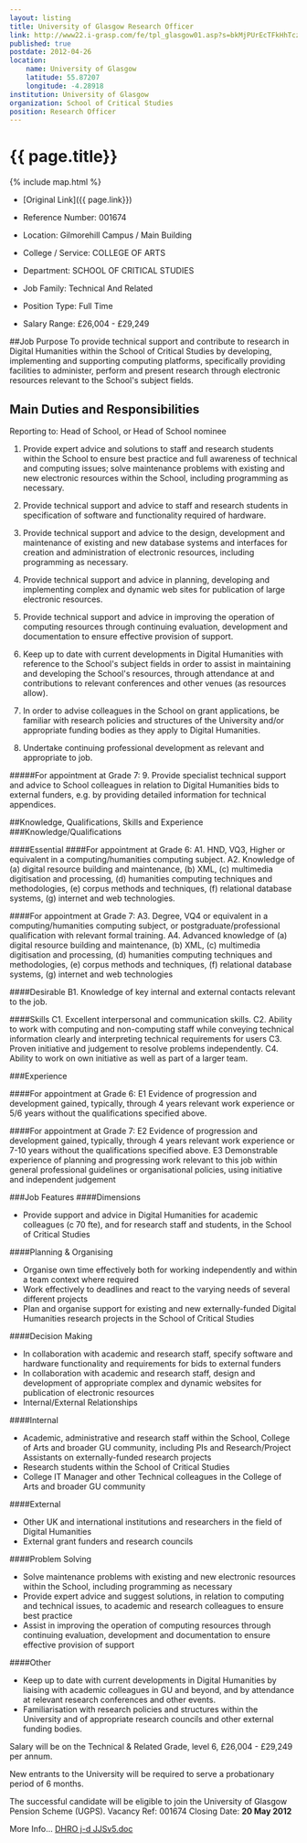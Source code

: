 ```yaml
---
layout: listing
title: University of Glasgow Research Officer
link: http://www22.i-grasp.com/fe/tpl_glasgow01.asp?s=bkMjPUrEcTFkHhTcz&jobid=51676,2356567647&key=68574858&c=747636834822&pagestamp=seltojidrsdfhrfgtt
published: true
postdate: 2012-04-26
location:
    name: University of Glasgow
    latitude: 55.87207
    longitude: -4.28918
institution: University of Glasgow
organization: School of Critical Studies
position: Research Officer
---
```



# {{ page.title}}

{% include map.html %}



* [Original Link]({{ page.link}})

* Reference Number:	001674
* Location:	Gilmorehill Campus / Main Building
* College / Service:	COLLEGE OF ARTS
* Department:	SCHOOL OF CRITICAL STUDIES
* Job Family:	Technical And Related
* Position Type:	Full Time
* Salary Range:	£26,004 - £29,249

##Job Purpose
To provide technical support and contribute to research in Digital Humanities within the School of Critical Studies by developing, implementing and supporting computing platforms, specifically providing facilities to administer, perform and present research through electronic resources relevant to the School's subject fields.

## Main Duties and Responsibilities
Reporting to: Head of School, or Head of School nominee

1. Provide expert advice and solutions to staff and research students within the School to ensure best practice and full awareness of technical and computing issues; solve maintenance problems with existing and new electronic resources within the School, including programming as necessary. 

2. Provide technical support and advice to staff and research students in specification of software and functionality required of hardware.

3. Provide technical support and advice to the design, development and maintenance of existing and new database systems and interfaces for creation and administration of electronic resources, including programming as necessary.

4. Provide technical support and advice in planning, developing and implementing complex and dynamic web sites for publication of large electronic resources.

5. Provide technical support and advice in improving the operation of computing resources through continuing evaluation, development and documentation to ensure effective provision of support.

6. Keep up to date with current developments in Digital Humanities with reference to the School's subject fields in order to assist in maintaining and developing the School's resources, through attendance at and contributions to relevant conferences and other venues (as resources allow). 

7. In order to advise colleagues in the School on grant applications, be familiar with research policies and structures of the University and/or appropriate funding bodies as they apply to Digital Humanities.

8. Undertake continuing professional development as relevant and appropriate to job.

#####For appointment at Grade 7:
9. Provide specialist technical support and advice to School colleagues in relation to Digital Humanities bids to external funders, e.g. by providing detailed information for technical appendices.


##Knowledge, Qualifications, Skills and Experience
###Knowledge/Qualifications

####Essential
####For appointment at Grade 6:
A1. HND, VQ3, Higher or equivalent in a computing/humanities computing subject.
A2. Knowledge of (a) digital resource building and maintenance, (b) XML, (c) multimedia digitisation and processing, (d) humanities computing techniques and methodologies, (e) corpus methods and techniques, (f) relational database systems, (g) internet and web technologies.

####For appointment at Grade 7:
A3. Degree, VQ4 or equivalent in a computing/humanities computing subject, or postgraduate/professional qualification with relevant formal training.
A4. Advanced knowledge of (a) digital resource building and maintenance, (b) XML, (c) multimedia digitisation and processing, (d) humanities computing techniques and methodologies, (e) corpus methods and techniques, (f) relational database systems, (g) internet and web technologies

####Desirable
B1. Knowledge of key internal and external contacts relevant to the job.
 
####Skills
C1. Excellent interpersonal and communication skills.
C2. Ability to work with computing and non-computing staff while conveying technical information clearly and interpreting technical requirements for users
C3. Proven initiative and judgement to resolve problems independently.
C4. Ability to work on own initiative as well as part of a larger team.

###Experience

####For appointment at Grade 6:
E1  Evidence of progression and development gained, typically, through 4 years relevant work experience or 5/6 years without the qualifications specified above.
 
####For appointment at Grade 7:
E2  Evidence of progression and development gained, typically, through 4 years relevant work experience or 7-10 years without the qualifications specified above.
E3  Demonstrable experience of planning and progressing work relevant to this job within general professional guidelines or organisational policies, using initiative and independent judgement

###Job Features
####Dimensions 
* Provide support and advice in Digital Humanities for academic colleagues (c 70 fte), and for research staff and students, in the School of Critical Studies 

####Planning & Organising
* Organise own time effectively both for working independently and within a team context where required 
* Work effectively to deadlines and react to the varying needs of several different projects 
* Plan and organise support for existing and new externally-funded Digital Humanities research projects in the School of Critical Studies 

####Decision Making
* In collaboration with academic and research staff, specify software and hardware functionality and requirements for bids to external funders 
* In collaboration with academic and research staff, design and development of appropriate complex and dynamic websites for publication of electronic resources 
* Internal/External Relationships

####Internal
* Academic, administrative and research staff within the School, College of Arts and broader GU community, including PIs and Research/Project Assistants on externally-funded research projects 
* Research students within the School of Critical Studies 
* College IT Manager and other Technical colleagues in the College of Arts and broader GU community 

####External
* Other UK and international institutions and researchers in the field of Digital Humanities 
* External grant funders and research councils 

####Problem Solving
* Solve maintenance problems with existing and new electronic resources within the School, including programming as necessary 
* Provide expert advice and suggest solutions, in relation to computing and technical issues, to academic and research colleagues to ensure best practice 
* Assist in improving the operation of computing resources through continuing evaluation, development and documentation to ensure effective provision of support 

####Other
* Keep up to date with current developments in Digital Humanities by liaising with academic colleagues in GU and beyond, and by attendance at relevant research conferences and other events. 
* Familiarisation with research policies and structures within the University and of appropriate research councils and other external funding bodies.

Salary will be on the Technical & Related Grade, level 6, £26,004 - £29,249 per annum.

New entrants to the University will be required to serve a probationary period of 6 months.

The successful candidate will be eligible to join the University of Glasgow Pension Scheme (UGPS).
Vacancy Ref: 001674  Closing Date: **20 May 2012**

More Info...
       [DHRO j-d JJSv5.doc](http://www22.i-grasp.com/fe/wrapdev_SendFile.asp?key=69449659&c=983612144502&pagestamp=dbwcrwbmytotqjfwsd&index=1)